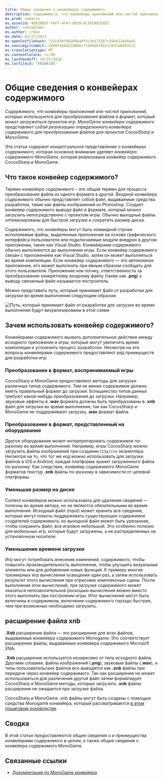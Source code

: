 ```yaml
---
title: Общие сведения о конвейерах содержимого
description: Содержимого, что конвейеры приложений или частей приложений, которые используются для преобразования файлов в формат, который может загружаться проектов игр. MonoGame конвейера содержимого представляет собой реализацию определенного конвейера содержимого для преобразования файлов для проектов CocosSharp и MonoGame.
ms.prod: xamarin
ms.assetid: 40628B5F-FAF7-4FA7-A929-6C3FEA83F8EC
author: conceptdev
ms.author: crdun
ms.date: 03/27/2017
ms.openlocfilehash: 712c430fb6309ba0f5c3e573267c59e422de8ad2
ms.sourcegitcommit: e268fd44422d0bbc7c944a678e2cc633a0493122
ms.translationtype: MT
ms.contentlocale: ru-RU
ms.lasthandoff: 10/25/2018
ms.locfileid: "50104145"
---
```

# <a name="introduction-to-content-pipelines"></a>Общие сведения о конвейерах содержимого

_Содержимого, что конвейеры приложений или частей приложений, которые используются для преобразования файлов в формат, который может загружаться проектов игр. MonoGame конвейера содержимого представляет собой реализацию определенного конвейера содержимого для преобразования файлов для проектов CocosSharp и MonoGame._

Эта статья содержит концептуальное представление о конвейерах содержимого, которая основное внимание уделяет *конвейера содержимого MonoGame*, которая реализована конвейер содержимого CocosSharp и MonoGame.


## <a name="what-is-a-content-pipeline"></a>Что такое конвейер содержимого?

Термин *конвейера содержимого* – это общий термин для процесса преобразования файла из одного формата в другой. *Входной* конвейера содержимого обычно представляет собой файл, выдаваемые средства разработки, такие как файлы изображений из Photoshop. Создает конвейер содержимого *вывода* файл в формате, который можно загрузить непосредственно с проектом игры. Обычно выходные файлы оптимизированы для быстрой загрузки и сократить размер диска.

Содержимого, что конвейеры могут быть командной строки исполняемые файлы, выделенные приложения на основе графического интерфейса пользователя или подключаемые модули внедрен в другом приложении, такие как Visual Studio. Конвейерами содержимого обычно выполняются до выполнения игры. Если конвейер содержимого связан с приложением как Visual Studio, затем он может выполняться во время компиляции. Если конвейер содержимого — это автономное приложение, его может выполнить при явным образом сообщать для этого пользователя. Приложение или логику, ответственность за преобразование конкретному входному файлу (такие как **.png**) к выводу связанный файл называется *построитель*. 

Можно представить путь, который принимает файл от разработки для загрузки во время выполнения следующим образом:

![](introduction-images/image1.png "Путь, который принимает файл от разработки для загрузки во время выполнения будут визуализированы в этой схеме")

## <a name="why-use-a-content-pipeline"></a>Зачем использовать конвейер содержимого?

Конвейерами содержимого вызвать дополнительное действие между исходного приложения и игры, которые могут увеличить время компиляции и усложнить процесс разработки. Несмотря на эти вопросы конвейерами содержимого предоставляют ряд преимуществ для разработки игр:


### <a name="converting-to-a-format-understood-by-the-game"></a>Преобразование в формат, воспринимаемый игры

CocosSharp и MonoGame предоставляют методы для загрузки различных типов содержимого. Тем не менее содержимое должно иметь правильный формат до загрузки. Большинство типов данных требуют какой-нибудь преобразования до загрузки. Например, звуковые эффекты в **.wav** формата должны быть преобразованы в **.xnb** файл для загрузки во время выполнения, так как CocosSharp и MonoGame не поддерживают загрузку **.wav** формат файла.


### <a name="converting-to-a-format-native-to-the-hardware"></a>Преобразование в формат, представленный на оборудование

Другое оборудование может интерпретировать содержимое по-разному во время выполнения. Например, игры CocosSharp можно загрузить файлы изображений при создании `CCSprite` экземпляра. Несмотря на то, что тот же код можно использовать для загрузки файлов в iOS и Android, каждая платформа хранит загруженного файла по-разному. Как следствие, конвейер содержимого MonoGame форматов текстур **.xnb** файлы по-разному в зависимости от целевой платформы.


### <a name="reducing-size-on-disk"></a>Уменьшая размер на диске 

Content конвейеров можно использовать для удаления сведений — полезны во время автора, но не являются обязательными во время выполнения. Исходный файл (input) может хранить все сведения, которые могут помочь поддерживать существующее содержимое создателей содержимого, но выходной файл может быть урезанная, чтобы сохранить файл, все игровое небольшой. Это особенно полезно для мобильных игр, которые будут загружены, а не распределенных на установочном носителе.


### <a name="reducing-load-time"></a>Уменьшение времени загрузки

Игр могут потребовать внесения изменений, содержимого, чтобы повысить производительность выполнения, чтобы улучшить визуальные элементы или для добавления новых функций. К примеру многие трехмерных игр вычисления освещения один раз, а затем использовать результат этого вычисления при отрисовке комплексные сцены. После выполнения этих вычислений, при загрузке содержимого может оказаться непозволительной роскошью вычисления можно вместо этого выполнить при построении игры. Итог вычислений могут быть включены в содержимом, включение содержимого гораздо быстрее, чем при возможных необходимо загрузить. 


## <a name="xnb-file-extension"></a>расширение файла xnb

**.Xnb** расширение файла — это расширение для всех файлов, выдаваемые конвейера содержимого Monogame. Это соответствует расширению файлы, выдаваемые конвейера содержимого Microsoft XNA.

**.Xnb** расширение используется независимо от типа исходного файла. Другими словами, файлы изображений (**.png**), звуковые файлы (**.wav**), и типы пользовательских файлов все выводятся как **.xnb** файлы при передаче через конвейер содержимого. Так как расширение не может использоваться для различения другой файл затем форматирует CocosSharp и MonoGame методы, которые загрузить **.xnb** файлы расширения не ожидается при загрузке файла.

CocosSharp и MonoGame .xnb файлы могут быть созданы с помощью средства Monogame конвейера, который рассматривается [в этом пошаговом руководстве](~/graphics-games/cocossharp/content-pipeline/walkthrough.md).


## <a name="summary"></a>Сводка

В этой статье предоставляются общие сведения о и преимущества конвейерами содержимого в целом, а также общие сведения о конвейера содержимого MonoGame.

## <a name="related-links"></a>Связанные ссылки

- [Документация по MonoGame конвейера](http://www.monogame.net/documentation/?page=Pipeline)
